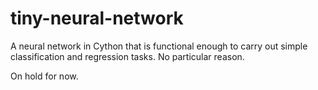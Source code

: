 # tiny-neural-network

A neural network in Cython that is functional enough to carry out simple classification and regression tasks. No particular reason.

On hold for now.